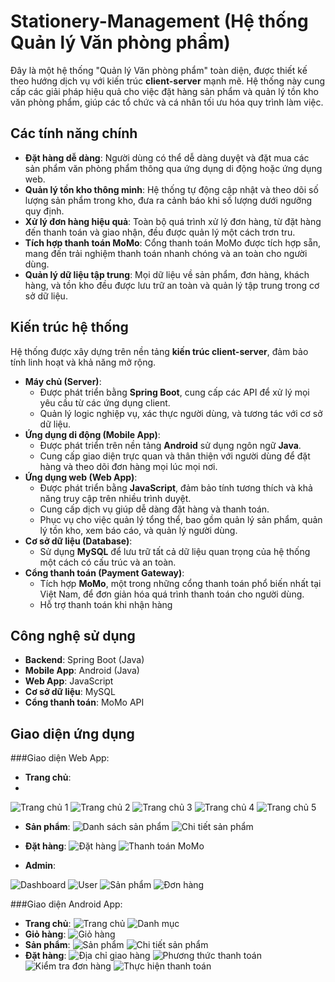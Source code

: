 # Stationery-Management (Hệ thống Quản lý Văn phòng phẩm)
Đây là một hệ thống "Quản lý Văn phòng phẩm" toàn diện, được thiết kế theo hướng dịch vụ với kiến trúc **client-server** mạnh mẽ. Hệ thống này cung cấp các giải pháp hiệu quả cho việc đặt hàng sản phẩm và quản lý tồn kho văn phòng phẩm, giúp các tổ chức và cá nhân tối ưu hóa quy trình làm việc.

## Các tính năng chính

* **Đặt hàng dễ dàng**: Người dùng có thể dễ dàng duyệt và đặt mua các sản phẩm văn phòng phẩm thông qua ứng dụng di động hoặc ứng dụng web.
* **Quản lý tồn kho thông minh**: Hệ thống tự động cập nhật và theo dõi số lượng sản phẩm trong kho, đưa ra cảnh báo khi số lượng dưới ngưỡng quy định.
* **Xử lý đơn hàng hiệu quả**: Toàn bộ quá trình xử lý đơn hàng, từ đặt hàng đến thanh toán và giao nhận, đều được quản lý một cách trơn tru.
* **Tích hợp thanh toán MoMo**: Cổng thanh toán MoMo được tích hợp sẵn, mang đến trải nghiệm thanh toán nhanh chóng và an toàn cho người dùng.
* **Quản lý dữ liệu tập trung**: Mọi dữ liệu về sản phẩm, đơn hàng, khách hàng, và tồn kho đều được lưu trữ an toàn và quản lý tập trung trong cơ sở dữ liệu.

## Kiến trúc hệ thống

Hệ thống được xây dựng trên nền tảng **kiến trúc client-server**, đảm bảo tính linh hoạt và khả năng mở rộng.

* **Máy chủ (Server)**:
    * Được phát triển bằng **Spring Boot**, cung cấp các API để xử lý mọi yêu cầu từ các ứng dụng client.
    * Quản lý logic nghiệp vụ, xác thực người dùng, và tương tác với cơ sở dữ liệu.
* **Ứng dụng di động (Mobile App)**:
    * Được phát triển trên nền tảng **Android** sử dụng ngôn ngữ **Java**.
    * Cung cấp giao diện trực quan và thân thiện với người dùng để đặt hàng và theo dõi đơn hàng mọi lúc mọi nơi.
* **Ứng dụng web (Web App)**:
    * Được phát triển bằng **JavaScript**, đảm bảo tính tương thích và khả năng truy cập trên nhiều trình duyệt.
    * Cung cấp dịch vụ giúp dễ dàng đặt hàng và thanh toán.
    * Phục vụ cho việc quản lý tổng thể, bao gồm quản lý sản phẩm, quản lý tồn kho, xem báo cáo, và quản lý người dùng.
* **Cơ sở dữ liệu (Database)**:
    * Sử dụng **MySQL** để lưu trữ tất cả dữ liệu quan trọng của hệ thống một cách có cấu trúc và an toàn.
* **Cổng thanh toán (Payment Gateway)**:
    * Tích hợp **MoMo**, một trong những cổng thanh toán phổ biến nhất tại Việt Nam, để đơn giản hóa quá trình thanh toán cho người dùng.
    * Hỗ trợ thanh toán khi nhận hàng

## Công nghệ sử dụng

* **Backend**: Spring Boot (Java)
* **Mobile App**: Android (Java)
* **Web App**: JavaScript
* **Cơ sở dữ liệu**: MySQL
* **Cổng thanh toán**: MoMo API

## Giao diện ứng dụng

###Giao diện Web App:

* **Trang chủ**:
* 
![Trang chủ 1](https://github.com/user-attachments/assets/0929e62e-7884-4b1d-accf-0fe3884e2864)
![Trang chủ 2](https://github.com/user-attachments/assets/716fa47e-1dfe-4fb0-9d9d-7f48e0746baa)
![Trang chủ 3](https://github.com/user-attachments/assets/8cd3d24d-f4a6-4de6-b64e-093cfa405b0f)
![Trang chủ 4](https://github.com/user-attachments/assets/f5fd2280-f6bc-4ee9-91b4-bfa25dcade52)
![Trang chủ 5](https://github.com/user-attachments/assets/2caa82de-e30e-40b4-8281-4cad7aa15cb8)

* **Sản phẩm**:
![Danh sách sản phẩm](https://github.com/user-attachments/assets/aa0100c4-4c48-4cc8-90a3-1909d9d28a1c)
![Chi tiết sản phẩm](https://github.com/user-attachments/assets/a7520244-bf06-4611-a098-4c9248143f7a)

* **Đặt hàng**:
![Đặt hàng](https://github.com/user-attachments/assets/98a3c614-aed9-40d4-bd39-24698a1635eb)
![Thanh toán MoMo](https://github.com/user-attachments/assets/fd80afae-d0ac-4f95-8cee-404a4fa81f11)

* **Admin**:

![Dashboard](https://github.com/user-attachments/assets/c4605ecf-4767-44cb-ae68-17e6d9c99d23)
![User](https://github.com/user-attachments/assets/58e83a26-d80f-43b1-a8b6-12e26636ee46)
![Sản phẩm](https://github.com/user-attachments/assets/ccf400c9-0e17-4afb-8f64-82b4746cc860)
![Đơn hàng](https://github.com/user-attachments/assets/9af8ed6f-d8f2-4f0e-9e8c-77cde9768ebc)

###Giao diện Android App:

* **Trang chủ**:
![Trang chủ](https://github.com/user-attachments/assets/d1e35886-279a-444e-a043-b70cf81d7019)
![Danh mục](https://github.com/user-attachments/assets/748850c8-8f71-468c-8723-1c733859e23d)
* **Giỏ hàng**:
![Giỏ hàng](https://github.com/user-attachments/assets/0309d7c0-45f7-44d4-962a-0583d57e116a)
* **Sản phẩm**:
![Sản phẩm](https://github.com/user-attachments/assets/c7057a97-e047-4190-a3a7-7d649c80d905)
![Chi tiết sản phẩm](https://github.com/user-attachments/assets/d42d6889-b255-40ab-bd30-8a06c11b6af3)
* **Đặt hàng**:
![Địa chỉ giao hàng](https://github.com/user-attachments/assets/ac169d75-75f3-4d00-a3c3-cf2f44c436ce)
![Phương thức thanh toán](https://github.com/user-attachments/assets/50742835-3a7b-4765-8dd2-2d0bab958ec1)
![Kiểm tra đơn hàng](https://github.com/user-attachments/assets/15580d11-f56f-456f-8bf3-3774801c0c41)
![Thực hiện thanh toán](https://github.com/user-attachments/assets/e8062d4d-aae8-454a-a37e-015bb14dffa7)
